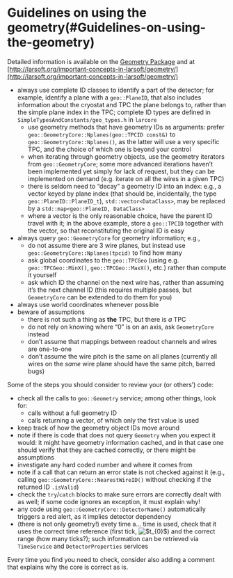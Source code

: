 Guidelines on using the geometry(#Guidelines-on-using-the-geometry)
======================================================================

Detailed information is available on the [Geometry Package](Geometry_Package) and at [http://larsoft.org/important-concepts-in-larsoft/geometry/](http://larsoft.org/important-concepts-in-larsoft/geometry/)

-   always use complete ID classes to identify a part of the detector; for example, identify a plane with a `geo::PlaneID`, that also includes information about the cryostat and TPC the plane belongs to, rather than the simple plane index in the TPC; complete ID types are defined in `SimpleTypesAndConstants/geo_types.h` in `larcore`
    -   use geometry methods that have geometry IDs as arguments: prefer `geo::GeometryCore::Nplanes(geo::TPCID const&)` to `geo::GeometryCore::Nplanes()`, as the latter will use a very specific TPC, and the choice of which one is beyond your control
    -   when iterating through geometry objects, use the geometry iterators from `geo::GeometryCore`; some more advanced iterations haven’t been implemented yet simply for lack of request, but they can be implemented on demand (e.g. iterate on all the wires in a given TPC)
    -   there is seldom need to “decay” a geometry ID into an index: e.g., a vector keyed by plane index (that should be, incidentally, the type `geo::PlaneID::PlaneID_t`), `std::vector<DataClass>`, may be replaced by a `std::map<geo::PlaneID, DataClass>`
    -   where a vector is the only reasonable choice, have the parent ID travel with it; in the above example, store a `geo::TPCID` together with the vector, so that reconstituting the original ID is easy
-   always query `geo::GeometryCore` for geometry information; e.g.,
    -   do not assume there are 3 wire planes, but instead use `geo::GeometryCore::Nplanes(tpcid)` to find how many
    -   ask global coordinates to the `geo::TPCGeo` (using e.g. `geo::TPCGeo::MinX()`, `geo::TPCGeo::MaxX()`, etc.) rather than compute it yourself
    -   ask which ID the channel on the next wire has, rather than assuming it’s the next channel ID (this requires multiple passes, but `GeometryCore` can be extended to do them for you)
-   always use world coordinates whenever possible
-   beware of assumptions
    -   there is not such a thing as **the** TPC, but there is *a* TPC
    -   do not rely on knowing where “0” is on an axis, ask `GeometryCore` instead
    -   don’t assume that mappings between readout channels and wires are one-to-one
    -   don’t assume the wire pitch is the same on all planes (currently all wires on the *same* wire plane should have the same pitch, barred bugs)

Some of the steps you should consider to review your (or others’) code:

-   check all the calls to `geo::Geometry` service; among other things, look for:
    -   calls without a full geometry ID
    -   calls returning a vector, of which only the first value is used
-   keep track of how the geometry object IDs move around
-   note if there is code that does not query `Geometry` when you expect it would: it might have geometry information cached, and in that case one should verify that they are cached correctly, or there might be assumptions
-   investigate any hard coded number and where it comes from
-   note if a call that can return an error state is not checked against it (e.g., calling `geo::GeometryCore::NearestWireID()` without checking if the returned ID `.isValid`)
-   check the `try`/`catch` blocks to make sure errors are correctly dealt with as well; if some code ignores an exception, it must explain why!
-   any code using `geo::GeometryCore::DetectorName()` automatically triggers a red alert, as it implies detector dependency
-   (there is not only geometry!) evety time a… time is used, check that it uses the correct time reference (first tick, ![\$t\_{0}\$](/redmine/wiki_external_filter?index=0&macro=latex&name=b49f5a94294d2ae60de455ef8f1c2b1b08a60feb61339f5e6d6feb681c210360)) and the correct range (how many ticks?); such information can be retrieved via `TimeService` and `DetectorProperties` services

Every time you find you need to check, consider also adding a comment that explains why the core is correct as is.
